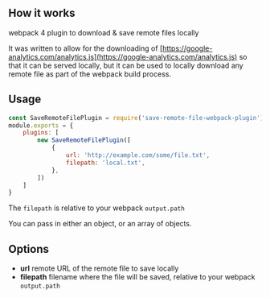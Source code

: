## How it works

webpack 4 plugin to download & save remote files locally

It was written to allow for the downloading of [https://google-analytics.com/analytics.js](https://google-analytics.com/analytics.js) so that it can be served locally, but it can be used to locally download any remote file as part of the webpack build process.

## Usage

```js
const SaveRemoteFilePlugin = require('save-remote-file-webpack-plugin');
module.exports = {
    plugins: [
        new SaveRemoteFilePlugin([
            {
                url: 'http://example.com/some/file.txt',
                filepath: 'local.txt',
            },
        ])
    ]
}
```

The `filepath` is relative to your webpack `output.path`

You can pass in either an object, or an array of objects.

## Options

* **url** remote URL of the remote file to save locally
* **filepath** filename where the file will be saved, relative to your webpack `output.path`
